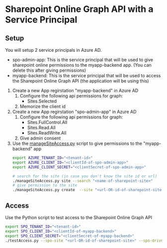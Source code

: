 # Sharepoint Online Graph API with a Service Principal


## Setup

You will setup 2 service principals in Azure AD.
 * spo-admin-app: This is the service principal that will be used to give sharepoint online permissions to the myapp-backend app. (You can delete this after giving permissions)
 * myapp-backend: This is the service principal that will be used to access the Sharepoint Online Graph API (the application will be using this)
 

1. Create a new App regirstation "myapp-backend" in Azure AD
    1. Configure the following api permissions for graph:
        * Sites.Selected
    1. Memorize the client id
1. Create a new App regirstation "spo-admin-app" in Azure AD
    1. Configure the following api permissions for graph:
        * Sites.FullControl.All
        * Sites.Read.All
        * Sites.ReadWrite.All
    1. Give admin consent 
1. Use the [manageSiteAccess.py](manageSiteAccess.py) script to give permissions to the "myapp-backend" app
   ```bash
   export AZURE_TENANT_ID="<tenant-id>"
   export AZURE_CLIENT_ID="<clientId-of-spo-admin-app>"
   export AZURE_CLIENT_SECRET="<clientSecret-of-spo-admin-app>"

   # search for the site (in case you don't know the site id or url)
   ./manageSiteAccess.py site --search "<name-of-sharepoint-site>"
   # give permission to the site
   ./manageSiteAccess.py create  --site "<url-OR-id-of-sharepoint-site>" --app-id "<clientId-of-myapp-backend>" --app-display-name "myapp-backend" --permission "readwrite"
   ```



## Access
Use the Python script to test access to the Sharepoint Online Graph API
```bash
export SPO_TENANT_ID="<tenant-id>"
export SPO_CLIENT_ID="<clientId-of-myapp-backend>"
export SPO_CLIENT_SECRET="<clientSecret-of-myapp-backend>"
./testAccess.py --spo-site "<url-OR-id-of-sharepoint-site>" --spo-drivename "Documents"
``` 

